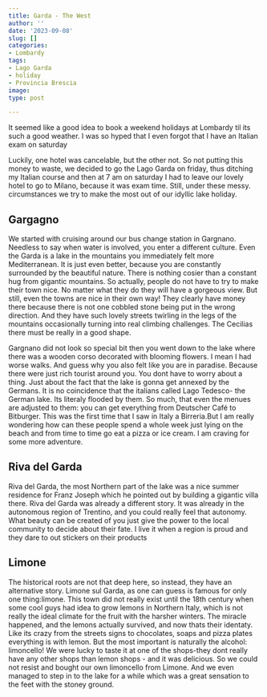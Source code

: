 ```yaml
---
title: Garda - The West
author: ''
date: '2023-09-08'
slug: []
categories:
- Lombardy
tags:
- Lago Garda
- holiday
- Provincia Brescia
image: 
type: post

---
```


It seemed like a good idea to book a weekend holidays at Lombardy til its such a good weather. I was so hyped that I even forgot that I have an Italian exam on saturday


Luckily, one hotel was cancelable, but the other not. So not putting this money to waste, we decided to go the Lago Garda on friday, thus ditching my Italian course and then at 7 am on saturday I had to leave our lovely hotel to go to Milano, because it was exam time. Still, under these messy.  circumstances we try to make the most out of our idyllic lake holiday.


## Gargagno
We started with cruising around our bus change station in Gargnano. Needless to say when water is involved, you enter a different culture. Even the Garda is a lake in the mountains you immediately felt more Mediterranean. It is just even better, because you are constantly surrounded by the beautiful nature. There is nothing cosier than a constant hug from gigantic mountains. So actually, people do not have to try to make their town nice. No matter what they do they will have a gorgeous view. But still, even the towns are nice in their own way! They clearly have money there because there is not one cobbled stone being put in the wrong direction. And they have such lovely streets twirling in the legs of the mountains occasionally turning into real climbing challenges. The Cecilias there must be really in a good shape.


Gargnano did not look so special bit then you went down to the lake where there was a wooden corso decorated with blooming flowers. I mean I had worse walks. And guess why you also felt like you are in paradise. Because there were just rich tourist around you. You dont have to worry about a thing. Just about the fact that the lake is gonna get annexed by the Germans. It is no coincidence that the italians called Lago Tedesco-  the German lake. Its literaly flooded by them. So much, that even the menues are adjusted to them: you can get everything from Deutscher Café to Bitburger. This was the first time that I saw in Italy a Birreria.But I am really wondering how can these people spend a whole week just lying on the beach and from time to time go eat a pizza or ice cream. I am craving for some more adventure.


## Riva del Garda
Riva del Garda, the most Northern part of the lake was a nice summer residence for Franz Joseph which he pointed out by building a gigantic villa there. Riva del Garda was already a different story. It was already in the autonomous region of Trentino, and you could really feel that autonomy. What beauty can be created of you just give the power to the local community to decide about their fate. I live it when a region is proud and they dare to out stickers on their products


## Limone
The historical roots are not that deep here, so instead, they have an alternative story. Limone sul Garda, as one can guess is famous for only one thing:limone. This town did not really exist until the 18th century when some cool guys had idea to grow lemons in Northern Italy, which is not really the ideal climate for the fruit with the harsher winters.  The miracle happened, and the lemons actually survived, and now thats their identaty. Like its crazy from the streets signs to chocolates, soaps and pizza plates everything is with lemon. But the most important is naturally the alcohol: limoncello! We were lucky to taste it at one of the shops-they dont really have any other shops than lemon shops - and it was delicious. So we could not resist and bought our own limoncello from Limone. And we even managed to step in to the lake for a while which was a great sensation to the feet with the stoney ground.



